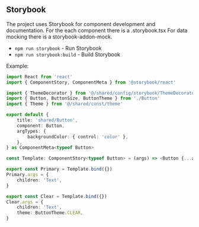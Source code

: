## Storybook

The project uses Storybook for component development and documentation.
For the each component there is a .storybook.tsx
For data mocking there is a storybook-addon-mock.

-   `npm run storybook` - Run Storybook
-   `npm run storybook:build` - Build Storybook

Example:

```typescript jsx
import React from 'react'
import { ComponentStory, ComponentMeta } from '@storybook/react'

import { ThemeDecorator } from '@/shared/config/storybook/ThemeDecorator/ThemeDecorator'
import { Button, ButtonSize, ButtonTheme } from './Button'
import { Theme } from '@/shared/const/theme'

export default {
    title: 'shared/Button',
    component: Button,
    argTypes: {
        backgroundColor: { control: 'color' },
    },
} as ComponentMeta<typeof Button>

const Template: ComponentStory<typeof Button> = (args) => <Button {...args} />

export const Primary = Template.bind({})
Primary.args = {
    children: 'Text',
}

export const Clear = Template.bind({})
Clear.args = {
    children: 'Text',
    theme: ButtonTheme.CLEAR,
}
```
